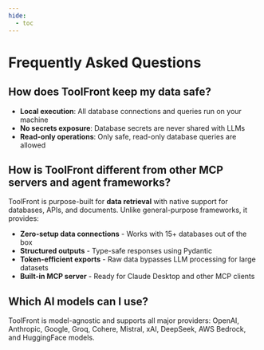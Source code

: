 ```yaml
---
hide:
  - toc
---
```


# Frequently Asked Questions

## How does ToolFront keep my data safe?

- **Local execution**: All database connections and queries run on your machine
- **No secrets exposure**: Database secrets are never shared with LLMs  
- **Read-only operations**: Only safe, read-only database queries are allowed

## How is ToolFront different from other MCP servers and agent frameworks?

ToolFront is purpose-built for **data retrieval** with native support for databases, APIs, and documents. Unlike general-purpose frameworks, it provides:

- **Zero-setup data connections** - Works with 15+ databases out of the box
- **Structured outputs** - Type-safe responses using Pydantic
- **Token-efficient exports** - Raw data bypasses LLM processing for large datasets
- **Built-in MCP server** - Ready for Claude Desktop and other MCP clients

## Which AI models can I use?

ToolFront is model-agnostic and supports all major providers: OpenAI, Anthropic, Google, Groq, Cohere, Mistral, xAI, DeepSeek, AWS Bedrock, and HuggingFace models.
